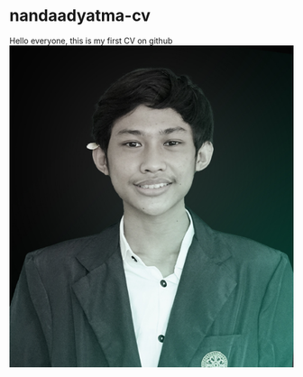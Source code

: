 # nandaadyatma-cv
Hello everyone, this is my first CV on github 
![alt text](https://github.com/nandaadyatma/nandaadyatma-cv/blob/main/assets/img/me.jpg?raw=true)
